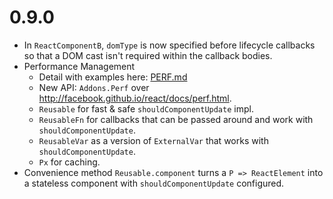 # 0.9.0

* In `ReactComponentB`, `domType` is now specified before lifecycle callbacks
  so that a DOM cast isn't required within the callback bodies.
* Performance Management
  * Detail with examples here: [PERF.md](https://github.com/japgolly/scalajs-react/blob/master/extra/PERF.md)
  * New API: `Addons.Perf` over http://facebook.github.io/react/docs/perf.html.
  * `Reusable` for fast & safe `shouldComponentUpdate` impl.
  * `ReusableFn` for callbacks that can be passed around and work with `shouldComponentUpdate`.
  * `ReusableVar` as a version of `ExternalVar` that works with `shouldComponentUpdate`.
  * `Px` for caching.
* Convenience  method `Reusable.component` turns a `P => ReactElement` into a
  stateless component with `shouldComponentUpdate` configured.
